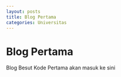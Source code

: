 ```yaml
---
layout: posts
title: Blog Pertama
categories: Universitas
---
```


# Blog Pertama

Blog Besut Kode Pertama akan masuk ke sini
